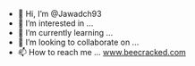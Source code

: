 - 👋 Hi, I’m @Jawadch93
- 👀 I’m interested in ...
- 🌱 I’m currently learning ...
- 💞️ I’m looking to collaborate on ...
- 📫 How to reach me ...
www.beecracked.com
<!---
Jawadch93/Jawadch93 is a ✨ special ✨ repository because its `README.md` (this file) appears on your GitHub profile.
You can click the Preview link to take a look at your changes.www.beecracked.com
--->

